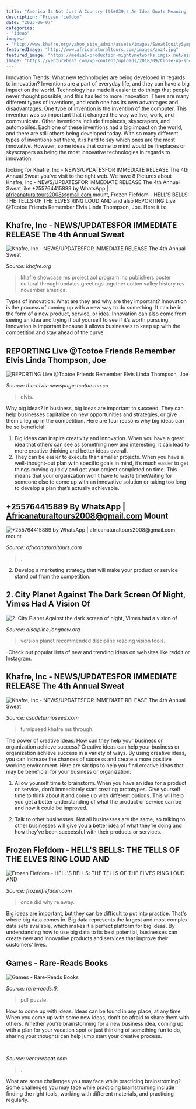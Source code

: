 ```yaml
---
title: "America Is Not Just A Country It&#039;s An Idea Quote Meaning : Frozen Fiefdom"
description: "Frozen fiefdom"
date: "2023-06-07"
categories:
- "ideas"
images:
- "http://www.khafre.org/yahoo_site_admin/assets/images/SweatEquitySymposium_11x17poster_rev.273170753_std.jpg"
featuredImage: "http://www.africanaturaltours.com/images/znz4.jpg"
featured_image: "https://media1-production-mightynetworks.imgix.net/asset/8929926/20200304_182737.jpg?ixlib=rails-0.3.0&amp;fm=jpg&amp;q=75&amp;auto=format"
image: "https://venturebeat.com/wp-content/uploads/2018/09/Close-up-shot-of-DON-system-and-Kuka-Robot-grasping-a-cup.jpg?w=800"
---
```



Innovation Trends: What new technologies are being developed in regards to innovation?
Inventions are a part of everyday life, and they can have a big impact on the world. Technology has made it easier to do things that people never thought possible, and this has led to more innovation. There are many different types of inventions, and each one has its own advantages and disadvantages. One type of invention is the invention of the computer. This invention was so important that it changed the way we live, work, and communicate. Other inventions include fireplaces, skyscrapers, and automobiles. Each one of these inventions had a big impact on the world, and there are still others being developed today. With so many different types of inventions out there, it is hard to say which ones are the most innovative. However, some ideas that come to mind would be fireplaces or skyscrapers as being the most innovative technologies in regards to innovation.

	

		
looking for Khafre, Inc - NEWS/UPDATES﻿FOR IMMEDIATE RELEASE The 4th Annual Sweat you've visit to the right web. We have 8 Pictures about Khafre, Inc - NEWS/UPDATES﻿FOR IMMEDIATE RELEASE The 4th Annual Sweat like +255764415889 by WhatsApp | africanaturaltours2008@gmail.com mount, Frozen Fiefdom - HELL&#039;S BELLS: THE TELLS OF THE ELVES RING LOUD AND and also REPORTING Live @Tcotoe Friends Remember Elvis Linda Thompson, Joe. Here it is:
		
    
## Khafre, Inc - NEWS/UPDATES﻿FOR IMMEDIATE RELEASE The 4th Annual Sweat

<img loading=lazy src="http://www.khafre.org/yahoo_site_admin/assets/images/SweatEquitySymposium_11x17poster_rev.273170753_std.jpg" onerror="this.onerror=null;this.src='https://tse3.mm.bing.net/th?id=OIP.8R6Axlz68WR3SwGYG6qGyAHaLc&amp;pid=15.1';" alt="Khafre, Inc - NEWS/UPDATES﻿FOR IMMEDIATE RELEASE The 4th Annual Sweat">

_Source: khafre.org_

>khafre showcase ms project aol program inc publishers poster cultural through updates greetings together cotton valley history rev november america. 

	

Types of innovation: What are they and why are they important?
Innovation is the process of coming up with a new way to do something. It can be in the form of a new product, service, or idea. Innovation can also come from seeing an idea and trying it out yourself to see if it’s worth pursuing. Innovation is important because it allows businesses to keep up with the competition and stay ahead of the curve.

    
## REPORTING Live @Tcotoe Friends Remember Elvis Linda Thompson, Joe

<img loading=lazy src="https://media1-production-mightynetworks.imgix.net/asset/8929926/20200304_182737.jpg?ixlib=rails-0.3.0&amp;fm=jpg&amp;q=75&amp;auto=format" onerror="this.onerror=null;this.src='https://tse2.mm.bing.net/th?id=OIP.8pvKFPRY78fFLSp-2FPr8AHaMi&amp;pid=15.1';" alt="REPORTING Live @Tcotoe Friends Remember Elvis Linda Thompson, Joe">

_Source: the-elvis-newspage-tcotoe.mn.co_

>elvis. 

	

Why big ideas?
In business, big ideas are important to succeed. They can help businesses capitalize on new opportunities and strategies, or give them a leg up in the competition. Here are four reasons why big ideas can be so beneficial: 
1) Big ideas can inspire creativity and innovation. When you have a great idea that others can see as something new and interesting, it can lead to more creative thinking and better ideas overall. 
2) They can be easier to execute than smaller projects. When you have a well-thought-out plan with specific goals in mind, it’s much easier to get things moving quickly and get your project completed on time. This means that your organization won’t have to waste timeWaiting for someone else to come up with an innovative solution or taking too long to develop a plan that’s actually achievable.

    
## +255764415889 By WhatsApp | Africanaturaltours2008@gmail.com Mount

<img loading=lazy src="http://www.africanaturaltours.com/images/znz4.jpg" onerror="this.onerror=null;this.src='https://tse1.mm.bing.net/th?id=OIP.5I6DnonBgz2LBZc9NVWBmQHaD9&amp;pid=15.1';" alt="+255764415889 by WhatsApp | africanaturaltours2008@gmail.com mount">

_Source: africanaturaltours.com_

>. 

	

2. Develop a marketing strategy that will make your product or service stand out from the competition.

    
## 2. City Planet Against The Dark Screen Of Night, Vimes Had A Vision Of

<img loading=lazy src="http://discipline.longnow.org/DISCIPLINE_footnotes/2_-_City_Planet_files/untitled_2.jpg" onerror="this.onerror=null;this.src='https://tse2.mm.bing.net/th?id=OIP.Z7GyEhUgM9P-rB3sMII30wHaLB&amp;pid=15.1';" alt="2. City Planet Against the dark screen of night, Vimes had a vision of">

_Source: discipline.longnow.org_

>version planet recommended discipline reading vision tools. 

	

-Check out popular lists of new and trending ideas on websites like reddit or Instagram.

    
## Khafre, Inc - NEWS/UPDATES﻿FOR IMMEDIATE RELEASE The 4th Annual Sweat

<img loading=lazy src="http://www.csadeturnipseed.com/yahoo_site_admin/assets/images/IMG_4732.7191709_std.JPG" onerror="this.onerror=null;this.src='https://tse1.mm.bing.net/th?id=OIP.ohRcFkUKcbHF4dpgEawruwHaFj&amp;pid=15.1';" alt="Khafre, Inc - NEWS/UPDATES﻿FOR IMMEDIATE RELEASE The 4th Annual Sweat">

_Source: csadeturnipseed.com_

>turnipseed khafre ms through. 

	

The power of creative ideas: How can they help your business or organization achieve success?
Creative ideas can help your business or organization achieve success in a variety of ways. By using creative ideas, you can increase the chances of success and create a more positive working environment. Here are six tips to help you find creative ideas that may be beneficial for your business or organization:
1. Allow yourself time to brainstorm. When you have an idea for a product or service, don’t immediately start creating prototypes. Give yourself time to think about it and come up with different options. This will help you get a better understanding of what the product or service can be and how it could be improved.

2. Talk to other businesses. Not all businesses are the same, so talking to other businesses will give you a better idea of what they’re doing and how they’ve been successful with their products or services.

    
## Frozen Fiefdom - HELL&#039;S BELLS: THE TELLS OF THE ELVES RING LOUD AND

<img loading=lazy src="http://frozenfiefdom.com/yahoo_site_admin/assets/images/Scraped_paint_on_trunk_web.328202824_std.jpg" onerror="this.onerror=null;this.src='https://tse2.mm.bing.net/th?id=OIP._cDYd7iBnocnz8jN0lkX4gHaK8&amp;pid=15.1';" alt="Frozen Fiefdom - HELL&#039;S BELLS: THE TELLS OF THE ELVES RING LOUD AND">

_Source: frozenfiefdom.com_

>once did why re away. 

	

Big ideas are important, but they can be difficult to put into practice. That's where big data comes in. Big data represents the largest and most complex data sets available, which makes it a perfect platform for big ideas. By understanding how to use big data to its best potential, businesses can create new and innovative products and services that improve their customers' lives.

    
## Games - Rare-Reads Books

<img loading=lazy src="https://images-na.ssl-images-amazon.com/images/I/41T2iEWXHHL._SL500_SX328_BO1,204,203,200_.jpg" onerror="this.onerror=null;this.src='https://tse1.mm.bing.net/th?id=OIP.8Jl9dObim2z_8VMTN-EmegAAAA&amp;pid=15.1';" alt="Games - Rare-Reads Books">

_Source: rare-reads.tk_

>pdf puzzle. 

	

How to come up with ideas.
Ideas can be found in any place, at any time. When you come up with some new ideas, don't be afraid to share them with others. Whether you're brainstorming for a new business idea, coming up with a plan for your vacation spot or just thinking of something fun to do, sharing your thoughts can help jump start your creative process.

    
## 

<img loading=lazy src="https://venturebeat.com/wp-content/uploads/2018/09/Close-up-shot-of-DON-system-and-Kuka-Robot-grasping-a-cup.jpg?w=800" onerror="this.onerror=null;this.src='https://tse1.mm.bing.net/th?id=OIP.D87VygAA5O2X6Wt9jObWwQHaFj&amp;pid=15.1';" alt="">

_Source: venturebeat.com_

>. 

	

What are some challenges you may face while practicing brainstroming?
Some challenges you may face while practicing brainstroming include finding the right tools, working with different materials, and practicing regularly.

